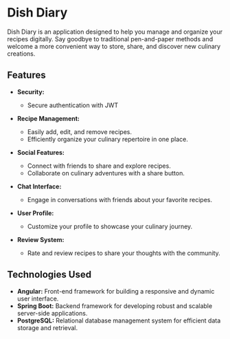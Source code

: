 # Dish Diary

Dish Diary is an application designed to help you manage and organize your recipes digitally. Say goodbye to traditional pen-and-paper methods and welcome a more convenient way to store, share, and discover new culinary creations.

## Features
- **Security:**
  - Secure authentication with JWT

- **Recipe Management:**
  - Easily add, edit, and remove recipes.
  - Efficiently organize your culinary repertoire in one place.

- **Social Features:**
  - Connect with friends to share and explore recipes.
  - Collaborate on culinary adventures with a share button.

- **Chat Interface:**
  - Engage in conversations with friends about your favorite recipes.

- **User Profile:**
  - Customize your profile to showcase your culinary journey.

- **Review System:**
  - Rate and review recipes to share your thoughts with the community.

## Technologies Used

- **Angular:** Front-end framework for building a responsive and dynamic user interface.
- **Spring Boot:** Backend framework for developing robust and scalable server-side applications.
- **PostgreSQL:** Relational database management system for efficient data storage and retrieval.
